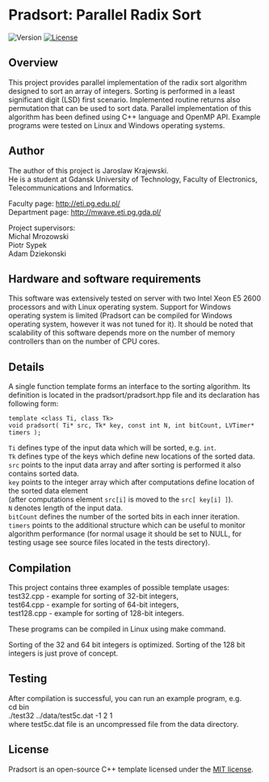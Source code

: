 Pradsort: Parallel Radix Sort
=============================

![Version](https://img.shields.io/badge/version-1.0-green.svg)
[![License](https://img.shields.io/badge/license-MIT-blue.svg)](http://opensource.org/licenses/MIT)

Overview
--------

This project provides parallel implementation of the radix sort algorithm designed to sort an array of integers.
Sorting is performed in a least significant digit (LSD) first scenario.
Implemented routine returns also permutation that can be used to sort data.
Parallel implementation of this algorithm has been defined using C++ language and OpenMP API.
Example programs were tested on Linux and Windows operating systems.

Author
------

The author of this project is Jaroslaw Krajewski.   
He is a student at Gdansk University of Technology, Faculty of Electronics, Telecommunications and Informatics.   


Faculty page: http://eti.pg.edu.pl/   
Department page: http://mwave.eti.pg.gda.pl/  


Project supervisors:   
Michal Mrozowski   
Piotr Sypek   
Adam Dziekonski   

Hardware and software requirements
----------------------------------
This software was extensively tested on server with two Intel Xeon E5 2600 processors
and with Linux operating system. Support for Windows operating system is limited
(Pradsort can be compiled for Windows operating system, however it was not tuned for it).
It should be noted that scalability of this software depends more on the number of memory controllers
than on the number of CPU cores.

Details
-------

A single function template forms an interface to the sorting algorithm.
Its definition is located in the pradsort/pradsort.hpp file and its declaration has following form:

```
template <class Ti, class Tk>
void pradsort( Ti* src, Tk* key, const int N, int bitCount, LVTimer* timers );
```

`Ti` defines type of the input data which will be sorted, e.g. `int`.   
`Tk` defines type of the keys which define new locations of the sorted data.   
`src` points to the input data array and after sorting is performed it also contains sorted data.   
`key` points to the integer array which after computations define location of the sorted data element   
(after computations element `src[i]` is moved to the `src[ key[i] ]`).   
`N` denotes length of the input data.   
`bitCount` defines the number of the sorted bits in each inner iteration.   
`timers` points to the additional structure which can be useful to monitor algorithm performance
(for normal usage it should be set to NULL, for testing usage see source files located in the tests directory).

Compilation
-----------

This project contains three examples of possible template usages:  
test32.cpp - example for sorting of 32-bit integers,  
test64.cpp - example for sorting of 64-bit integers,  
test128.cpp - example for sorting of 128-bit integers.  

These programs can be compiled in Linux using make command.

Sorting of the 32 and 64 bit integers is optimized. Sorting of the 128 bit integers is just prove of concept.

Testing
-------

After compilation is successful, you can run an example program, e.g.  
cd bin  
./test32 ../data/test5c.dat -1 2 1  
where test5c.dat file is an uncompressed file from the data directory.  

License
-------

Pradsort is an open-source C++ template licensed under the [MIT license](http://opensource.org/licenses/MIT).

